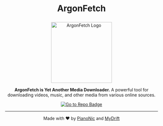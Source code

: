 # <p align="center">ArgonFetch</p>

<p align="center">
  <img src="https://github.com/user-attachments/assets/bf03eee6-0aa5-4508-8d2f-cb6fd6b1485f" width="200" alt="ArgonFetch Logo">
</p>

<p align="center">
  <strong>ArgonFetch is Yet Another Media Downloader.</strong>  
  A powerful tool for downloading videos, music, and other media from various online sources.
</p>
<p align="center"> 
  <a href="https://github.com/ArgonFetch/ArgonFetch">
    <img src="https://img.shields.io/badge/Go%20to%20Repo-%239A4FE0.svg" alt="Go to Repo Badge">
  </a>
</p>

---

<p align="center">Made with ❤️ by <a href="https://github.com/Pianonic">PianoNic</a> and <a href="https://github.com/MyDrift-user">MyDrift</a></p>
